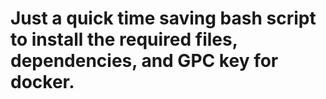 # Just a quick time saving bash script to install the required files, dependencies, and GPC key for docker.
